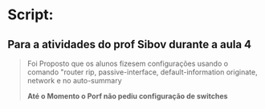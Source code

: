 # Script:
## Para a atividades do prof Sibov durante a aula 4

> Foi Proposto que os alunos fizesem configurações usando o comando "router rip, passive-interface, default-information originate, network e no auto-summary
>
>**Até o Momento o Porf não pediu configuração de switches**
